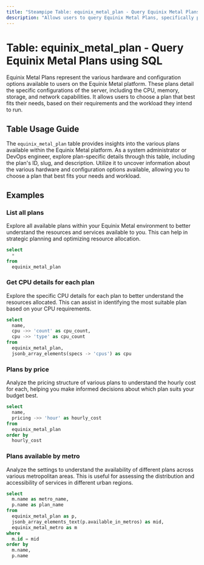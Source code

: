 ```yaml
---
title: "Steampipe Table: equinix_metal_plan - Query Equinix Metal Plans using SQL"
description: "Allows users to query Equinix Metal Plans, specifically providing information about the various plans available on Equinix Metal, including details such as the plan's ID, slug, and description."
---
```


# Table: equinix_metal_plan - Query Equinix Metal Plans using SQL

Equinix Metal Plans represent the various hardware and configuration options available to users on the Equinix Metal platform. These plans detail the specific configurations of the server, including the CPU, memory, storage, and network capabilities. It allows users to choose a plan that best fits their needs, based on their requirements and the workload they intend to run.

## Table Usage Guide

The `equinix_metal_plan` table provides insights into the various plans available within the Equinix Metal platform. As a system administrator or DevOps engineer, explore plan-specific details through this table, including the plan's ID, slug, and description. Utilize it to uncover information about the various hardware and configuration options available, allowing you to choose a plan that best fits your needs and workload.

## Examples

### List all plans
Explore all available plans within your Equinix Metal environment to better understand the resources and services available to you. This can help in strategic planning and optimizing resource allocation.

```sql
select
  *
from
  equinix_metal_plan
```

### Get CPU details for each plan
Explore the specific CPU details for each plan to better understand the resources allocated. This can assist in identifying the most suitable plan based on your CPU requirements.

```sql
select
  name,
  cpu ->> 'count' as cpu_count,
  cpu ->> 'type' as cpu_count
from
  equinix_metal_plan,
  jsonb_array_elements(specs -> 'cpus') as cpu
```

### Plans by price
Analyze the pricing structure of various plans to understand the hourly cost for each, helping you make informed decisions about which plan suits your budget best.

```sql
select
  name,
  pricing ->> 'hour' as hourly_cost
from
  equinix_metal_plan
order by
  hourly_cost
```

### Plans available by metro
Analyze the settings to understand the availability of different plans across various metropolitan areas. This is useful for assessing the distribution and accessibility of services in different urban regions.

```sql
select
  m.name as metro_name,
  p.name as plan_name
from
  equinix_metal_plan as p,
  jsonb_array_elements_text(p.available_in_metros) as mid,
  equinix_metal_metro as m
where
  m.id = mid
order by
  m.name,
  p.name
```